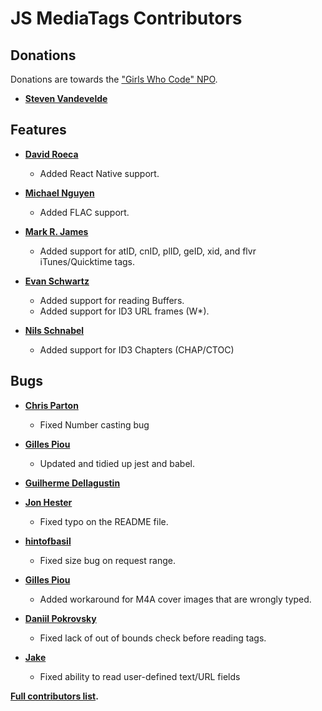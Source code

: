 # JS MediaTags Contributors

## Donations

Donations are towards the ["Girls Who Code" NPO](https://www.classy.org/checkout/donation?eid=77372).
* **[Steven Vandevelde](https://github.com/icidasset)**

## Features

* **[David Roeca](https://github.com/davidroeca)**
  * Added React Native support.

* **[Michael Nguyen](https://github.com/TehTotalPwnage)**
  * Added FLAC support.

* **[Mark R. James](https://github.com/mrj)**
  * Added support for atID, cnID, plID, geID, xid, and flvr iTunes/Quicktime tags.

* **[Evan Schwartz](https://github.com/emschwartz)**
  * Added support for reading Buffers.
  * Added support for ID3 URL frames (W*).

* **[Nils Schnabel](https://github.com/nils)**
  * Added support for ID3 Chapters (CHAP/CTOC)

## Bugs

* **[Chris Parton](https://github.com/chrisparton1991)**
  * Fixed Number casting bug

* **[Gilles Piou](https://github.com/pioug)**
  * Updated and tidied up jest and babel.

* **[Guilherme Dellagustin](https://github.com/dellagustin)**
* **[Jon Hester](https://github.com/jonhester)**
  * Fixed typo on the README file.

* **[hintofbasil](https://github.com/hintofbasil)**
  * Fixed size bug on request range.

* **[Gilles Piou](https://github.com/pioug)**
  * Added workaround for M4A cover images that are wrongly typed.

* **[Daniil Pokrovsky](https://github.com/danii1)**
  * Fixed lack of out of bounds check before reading tags.

* **[Jake](https://github.com/singjsong)**
  * Fixed ability to read user-defined text/URL fields

**[Full contributors list](https://github.com/aadsm/jsmediatags/contributors).**
